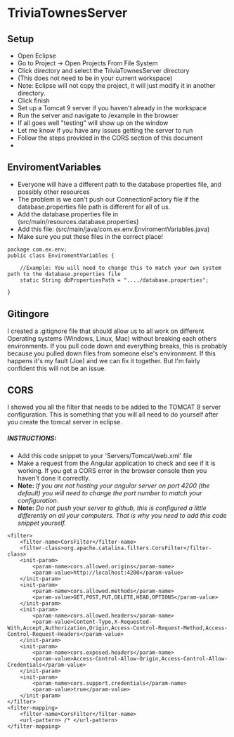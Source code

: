 # TriviaTownesServer

## Setup
- Open Eclipse
- Go to Project -> Open Projects From File System
- Click directory and select the TriviaTownesServer directory
- (This does not need to be in your current workspace)
- Note: Eclipse will not copy the project, it will just modify it in another directory.
- Click finish
- Set up a Tomcat 9 server if you haven't already in the workspace
- Run the server and navigate to /example in the browser
- If all goes well "testing" will show up on the window
- Let me know if you have any issues getting the server to run
- Follow the steps provided in the CORS section of this document
- 

## EnviromentVariables
- Everyone will have a different path to the database properties file, and possibly other resources
- The problem is we can't push our ConnectionFactory file if the database.properties file path is different for all of us.
- Add the database.properties file in (src/main/resources.database.properties)
- Add this file: (src/main/java/com.ex.env.EnviromentVariables.java)
- Make sure you put these files in the correct place!
```
package com.ex.env;
public class EnviromentVariables {
	
	//Example: You will need to change this to match your own system path to the database.properties file
	static String dbPropertiesPath = "..../database.properties";

}
```


## Gitingore
I created a .gitignore file that should allow us to all work on
different Operating systems (Windows, Linux, Mac) without breaking each others environments. If you pull code down and everything breaks, this is probably because you pulled down files from someone else's environment. If this happens it's my fault (Joe) and we can fix it together. But I'm fairly confident this will not be an issue.

## CORS
I showed you all the filter that needs to be added to the TOMCAT 9 server configuration.
This is something that you will all need to do yourself after you create the tomcat server
in eclipse.
##### INSTRUCTIONS:
- Add this code snippet to your 'Servers/Tomcat/web.xml' file
- Make a request from the Angular application to check and see if it is working. If you get a CORS error in the browser console then you haven't done it correctly.
- **Note:** *If you are not hosting your angular server on port 4200 (the default) you will need to change the port number to match your configuration.*
- **Note:** *Do not push your server to github, this is configured a little differently on all your computers. That is why you need to add this code snippet yourself.*

```
<filter>
    <filter-name>CorsFilter</filter-name>
    <filter-class>org.apache.catalina.filters.CorsFilter</filter-class>
    <init-param>
        <param-name>cors.allowed.origins</param-name>
        <param-value>http://localhost:4200</param-value>
    </init-param>
    <init-param>
        <param-name>cors.allowed.methods</param-name>
        <param-value>GET,POST,PUT,DELETE,HEAD,OPTIONS</param-value>
    </init-param>
    <init-param>
        <param-name>cors.allowed.headers</param-name>
        <param-value>Content-Type,X-Requested-With,Accept,Authorization,Origin,Access-Control-Request-Method,Access-Control-Request-Headers</param-value>
    </init-param>
    <init-param>
        <param-name>cors.exposed.headers</param-name>
        <param-value>Access-Control-Allow-Origin,Access-Control-Allow-Credentials</param-value>
    </init-param>
    <init-param>
    	<param-name>cors.support.credentials</param-name>
    	<param-value>true</param-value>
    </init-param>
</filter>
<filter-mapping>
    <filter-name>CorsFilter</filter-name>
    <url-pattern> /* </url-pattern>
</filter-mapping>
```
